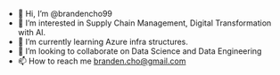 - 👋 Hi, I’m @brandencho99
- 👀 I’m interested in Supply Chain Management, Digital Transformation with AI.
- 🌱 I’m currently learning Azure infra structures.
- 💞️ I’m looking to collaborate on Data Science and Data Engineering
- 📫 How to reach me branden.cho@gmail.com
